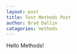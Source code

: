 ```yaml
---
layout: post
title: Test Methods Post
author: Brad Dallin
catagories: methods
---
```

Hello Methods!